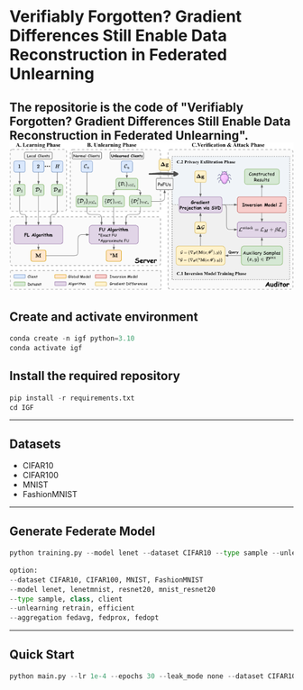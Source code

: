 # Verifiably Forgotten? Gradient Differences Still Enable Data Reconstruction in Federated Unlearning

The repositorie is the code of "Verifiably Forgotten? Gradient Differences Still Enable Data Reconstruction in Federated Unlearning".
![igf](./Figs/igf.jpg)
---
##  Create and activate environment
```python
conda create -n igf python=3.10
conda activate igf
```

##  Install the required repository

```python
pip install -r requirements.txt
cd IGF
```
---

##  Datasets
- CIFAR10
- CIFAR100
- MNIST
- FashionMNIST

---

## Generate Federate Model

```python
python training.py --model lenet --dataset CIFAR10 --type sample --unlearning retrain --aggregation fedavg
```

```python
option:
--dataset CIFAR10, CIFAR100, MNIST, FashionMNIST
--model lenet, lenetmnist, resnet20, mnist_resnet20
--type sample, class, client
--unlearning retrain, efficient
--aggregation fedavg, fedprox, fedopt
```
---
## Quick Start

```python
python main.py --lr 1e-4 --epochs 30 --leak_mode none --dataset CIFAR10 --batch_size 256 --shared_model LeNet --type sample --unlearning retrain --state attack
```
